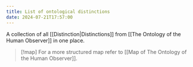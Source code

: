 ```yaml
---
title: List of ontological distinctions
date: 2024-07-21T17:57:00
---
```

A collection of all [[Distinction|Distinctions]] from [[The Ontology of the Human Observer]] in one place. 

> [!map]
> For a more structured map refer to [[Map of The Ontology of the Human Observer]].